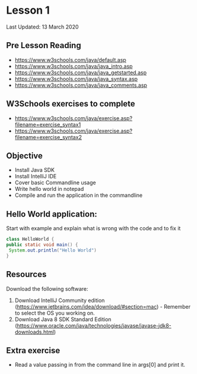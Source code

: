 # Lesson 1

Last Updated: 13 March 2020

## Pre Lesson Reading
- https://www.w3schools.com/java/default.asp
- https://www.w3schools.com/java/java_intro.asp
- https://www.w3schools.com/java/java_getstarted.asp
- https://www.w3schools.com/java/java_syntax.asp
- https://www.w3schools.com/java/java_comments.asp

## W3Schools exercises to complete
* https://www.w3schools.com/java/exercise.asp?filename=exercise_syntax1
* https://www.w3schools.com/java/exercise.asp?filename=exercise_syntax2

## Objective
* Install Java SDK
* Install IntelliJ IDE
* Cover basic Commandline usage
* Write hello world in notepad
* Compile and run the application in the commandline

## Hello World application:
Start with example and explain what is wrong with the code and to fix it
```java
class HelloWorld {
public static void main() {
 System.out.println("Hello World")
}
```

## Resources
Download the following software:
1. Download IntelliJ Community edition (https://www.jetbrains.com/idea/download/#section=mac) - Remember to select the OS you working on.
2. Download Java 8 SDK Standard Edition (https://www.oracle.com/java/technologies/javase/javase-jdk8-downloads.html)

## Extra exercise 
* Read a value passing in from the command line in args[0] and print it.